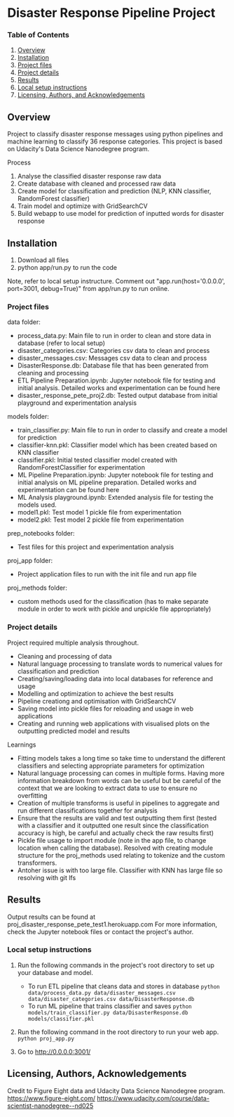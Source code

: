 # Disaster Response Pipeline Project

### Table of Contents

1. [Overview](#overview)
2. [Installation](#installation)
3. [Project files](#project_files)
4. [Project details](#project_details)
5. [Results](#results)
6. [Local setup instructions](#local_setup)
7. [Licensing, Authors, and Acknowledgements](#licensing)


## Overview <a name="overview"></a>

Project to classify disaster response messages using python pipelines and machine learning to classify 36 response categories. This project is based on Udacity's Data Science Nanodegree program.

Process
1. Analyse the classified disaster response raw data
2. Create database with cleaned and processed raw data
3. Create model for classification and prediction (NLP, KNN classifier, RandomForest classifier)
4. Train model and optimize with GridSearchCV
5. Build webapp to use model for prediction of inputted words for disaster response

## Installation <a name="installation"></a>

1. Download all files 
2. python app/run.py to run the code

Note, refer to local setup instructure. 
Comment out "app.run(host='0.0.0.0', port=3001, debug=True)" from app/run.py to run online.

### Project files <a name="project_files"></a>
data folder:
- process_data.py: Main file to run in order to clean and store data in database (refer to local setup)
- disaster_categories.csv: Categories csv data to clean and process
- disaster_messages.csv: Messages csv data to clean and process
- DisasterResponse.db: Database file that has been generated from cleaning and processing
- ETL Pipeline Preparation.ipynb: Jupyter notebook file for testing and initial analysis. Detailed works and experimentation can be found here
- disaster_response_pete_proj2.db: Tested output database from initial playground and experimentation analysis

models folder:
- train_classifier.py: Main file to run in order to classify and create a model for prediction
- classifier-knn.pkl: Classifier model which has been created based on KNN classifier
- classifier.pkl: Initial tested classifier model created with RandomForestClassifier for experimentation
- ML Pipeline Preparation.ipynb: Jupyter notebook file for testing and initial analysis on ML pipeline preparation. Detailed works and experimentation can be found here
- ML Analysis playground.ipynb: Extended analysis file for testing the models used.
- model1.pkl: Test model 1 pickle file from experimentation
- model2.pkl: Test model 2 pickle file from experimentation

prep_notebooks folder:
- Test files for this project and experimentation analysis

proj_app folder:
- Project application files to run with the init file and run app file

proj_methods folder:
- custom methods used for the classification (has to make separate module in order to work with pickle and unpickle file appropriately)

### Project details <a name="project_details"></a>
Project required multiple analysis throughout.
- Cleaning and processing of data
- Natural language processing to translate words to numerical values for classification and prediction
- Creating/saving/loading data into local databases for reference and usage
- Modelling and optimization to achieve the best results
- Pipeline creationg and optimisation with GridSearchCV
- Saving model into pickle files for reloading and usage in web applications
- Creating and running web applications with visualised plots on the outputting predicted model and results

Learnings
- Fitting models takes a long time so take time to understand the different classifiers and selecting appropriate parameters for optimization
- Natural language processing can comes in multiple forms. Having more information breakdown from words can be useful but be careful of the context that we are looking to extract data to use to ensure no overfitting
- Creation of multiple transforms is useful in pipelines to aggregate and run different classifications together for analysis
- Ensure that the results are valid and test outputting them first (tested with a classifier and it outputted one result since the classification accuracy is high, be careful and actually check the raw results first)
- Pickle file usage to import module (note in the app file, to change location when calling the database). Resolved with creating module structure for the proj_methods used relating to tokenize and the custom transformers.
- Antoher issue is with too large file. Classifier with KNN has large file so resolving with git lfs

## Results<a name="results"></a>
Output results can be found at proj_disaster_response_pete_test1.herokuapp.com
For more information, check the Jupyter notebook files or contact the project's author.

### Local setup instructions <a name="local_setup"></a>
1. Run the following commands in the project's root directory to set up your database and model.

    - To run ETL pipeline that cleans data and stores in database
        `python data/process_data.py data/disaster_messages.csv data/disaster_categories.csv data/DisasterResponse.db`
    - To run ML pipeline that trains classifier and saves
        `python models/train_classifier.py data/DisasterResponse.db models/classifier.pkl`

2. Run the following command in the root directory to run your web app.
    `python proj_app.py`

3. Go to http://0.0.0.0:3001/

## Licensing, Authors, Acknowledgements<a name="licensing"></a>

Credit to Figure Eight data and Udacity Data Science Nanodegree program.
https://www.figure-eight.com/ 
https://www.udacity.com/course/data-scientist-nanodegree--nd025






